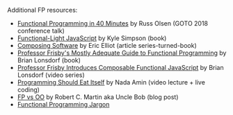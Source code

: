 Additional FP resources:

- [Functional Programming in 40 Minutes](https://www.youtube.com/watch?v=0if71HOyVjY) by Russ Olsen (GOTO 2018 conference talk)
- [Functional-Light JavaScript](https://github.com/getify/Functional-Light-JS#functional-light-javascript) by Kyle Simpson (book)
- [Composing Software](https://medium.com/javascript-scene/composing-software-an-introduction-27b72500d6ea) by Eric Elliot (article series-turned-book)
- [Professor Frisby's Mostly Adequate Guide to Functional Programming](https://mostly-adequate.gitbook.io/mostly-adequate-guide/) by Brian Lonsdorf (book)
- [Professor Frisby Introduces Composable Functional JavaScript](https://egghead.io/courses/professor-frisby-introduces-composable-functional-javascript) by Brian Lonsdorf (video series)
- [Programming Should Eat Itself](https://www.youtube.com/watch?v=SrKj4hYic5A) by Nada Amin (video lecture + live coding)
- [FP vs OO](https://blog.cleancoder.com/uncle-bob/2018/04/13/FPvsOO.html) by Robert C. Martin aka Uncle Bob (blog post)
- [Functional Programming Jargon](https://github.com/hemanth/functional-programming-jargon)
